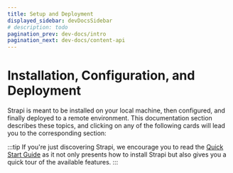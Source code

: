 ```yaml
---
title: Setup and Deployment
displayed_sidebar: devDocsSidebar
# description: todo
pagination_prev: dev-docs/intro
pagination_next: dev-docs/content-api
---
```


# Installation, Configuration, and Deployment

Strapi is meant to be installed on your local machine, then configured, and finally deployed to a remote environment. This documentation section describes these topics, and clicking on any of the following cards will lead you to the corresponding section:

<CustomDocCardsWrapper>

<CustomDocCard emoji="1️⃣" title="Installation" description="Install Strapi on your local machine with the command line interface (CLI) or create a Docker image." link="installation" />

<CustomDocCard emoji="2️⃣" title="Configuration" description="Configure the Strapi server, admin panel, and all the built-in features." link="configurations" />

<CustomDocCard emoji="3️⃣" title="Deployment" description="Deploy Strapi to Strapi Cloud or other remote environments." link="deployment" />

</CustomDocCardsWrapper>

:::tip
If you're just discovering Strapi, we encourage you to read the [Quick Start Guide](/dev-docs/quick-start) as it not only presents how to install Strapi but also gives you a quick tour of the available features.
:::
